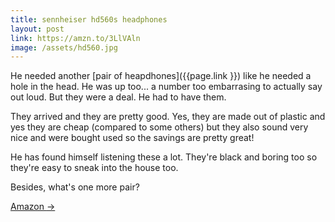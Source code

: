 ```yaml
---
title: sennheiser hd560s headphones
layout: post
link: https://amzn.to/3LlVAln
image: /assets/hd560.jpg
---
```


He needed another [pair of heapdhones]({{page.link }}) like he needed a hole in the head. He was up too... a number too embarrasing to actually say out loud. But they were a deal. He had to have them.

They arrived and they are pretty good. Yes, they are made out of plastic and yes they are cheap (compared to some others) but they also sound very nice and were bought used so the savings are pretty great!

He has found himself listening these a lot. They're black and boring too so they're easy to sneak into the house too.

Besides, what's one more pair?

<a href="{{ page.link }}"> Amazon <span class="link-arrow"> &rarr;</span></a>

